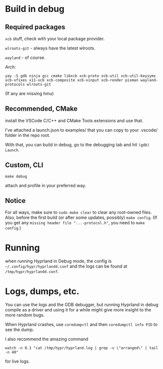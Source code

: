 # Build in debug

## Required packages
`xcb` stuff, check with your local package provider.

`wlroots-git` - always have the latest wlroots.

`wayland` - of course.

*Arch*:

`yay -S gdb ninja gcc cmake libxcb xcb-proto xcb-util xcb-util-keysyms xcb-xfixes x11-xcb xcb-composite xcb-xinput xcb-render pixman wayland-protocols wlroots-git`

(If any are missing hmu)

## Recommended, CMake
install the VSCode C/C++ and CMake Tools extensions and use that.

I've attached a launch.json to examples/ that you can copy to your .vscode/ folder in the repo root.

With that, you can build in debug, go to the debugging tab and hit `(gdb) Launch`.

## Custom, CLI
`make debug`

attach and profile in your preferred way.

## Notice
For all ways, make sure to `sudo make clear` to clear any root-owned files. Also, before the first build (or after some updates, possibly) `make config`. (If you get any `missing header file "...-protocol.h"`, you need to `make config`.)

# Running
when running Hyprland in Debug mode, the config is `~/.config/hypr/hyprlandd.conf` and the logs can be found at `/tmp/hypr/hyprlandd.conf`.

# Logs, dumps, etc.

You can use the logs and the GDB debugger, but running Hyprland in debug compile as a driver and using it for a while might give more insight to the more random bugs.

When Hyprland crashes, use `coredumpctl` and then `coredumpctl info PID` to see the dump.

I also recommend the amazing command

`watch -n 0.1 "cat /tmp/hypr/hyprland.log | grep -v \"arranged\" | tail -n 40"`

for live logs.
